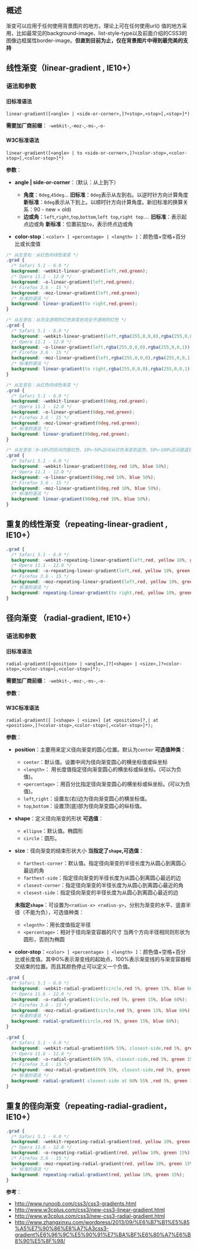 ## 概述
渐变可以应用于任何使用背景图片的地方。理论上可在任何使用url() 值的地方采用，比如最常见的background-image、list-style-type以及前面介绍的CSS3的图像边框属性border-image。**但直到目前为止，仅在背景图片中得到最完美的支持**

## 线性渐变（linear-gradient , IE10+）
### 语法和参数
#### 旧标准语法
```
linear-gradient([<angle> | <side-or-corner>,]?<stop>,<stop>[,<stop>]*)
```
**需要加厂商前缀**：
`-webkit-`,`-moz-`,`-ms-`,`-o-`

#### W3C标准语法
```
linear-gradient([<angle> | to <side-or-corner>,]?<color-stop>,<color-stop>[,<color-stop>]*) 
```

**参数**：

- **angle | side-or-corner**：（默认：从上到下）
    - **角度**：`0deg`,`45deg`...
    **旧标准**：`0deg`表示从左到右。以逆时针方向计算角度  
    **新标准**：`0deg`表示从下到上。以顺时针方向计算角度。新旧标准的换算关系：90 - new = old)
    - **边或角**：`left`,`right`,`top`,`bottom`,`left top`,`right top`....
    **旧标准**：表示起点边或角
    **新标准**：位置前加`to`，表示终点边或角
    
- **color-stop**：`<color> [ <percentage> | <length> ]`：颜色值+空格+百分比或长度值


```css
/* 从左至右：从红色向绿色渐变 */
.grad {
  /* Safari 5.1 - 6.0 */
  background: -webkit-linear-gradient(left,red,green);
  /* Opera 11.1 - 12.0 */
  background: -o-linear-gradient(left,red,green);
  /* Firefox 3.6 - 15 */
  background: -moz-linear-gradient(left,red,green);
  /* 标准的语法 */
  background: linear-gradient(to right,red,green); 
}

/* 从左至右：从完全透明的红色渐变到完全不透明的红色 */
.grad {
  /* Safari 5.1 - 6.0 */
  background: -webkit-linear-gradient(left,rgba(255,0,0,0),rgba(255,0,0,1));
  /* Opera 11.1 - 12.0 */
  background: -o-linear-gradient(left,rgba(255,0,0,0),rgba(255,0,0,1));
  /* Firefox 3.6 - 15 */
  background: -moz-linear-gradient(left,rgba(255,0,0,0),rgba(255,0,0,1));
  /* 标准的语法 */
  background: linear-gradient(to right,rgba(255,0,0,0),rgba(255,0,0,1)); 
}

/* 从左至右：从红色向绿色渐变 */
.grad {
  /* Safari 5.1 - 6.0 */
  background: -webkit-linear-gradient(0deg,red,green);
  /* Opera 11.1 - 12.0 */
  background: -o-linear-gradient(0deg,red,green);
  /* Firefox 3.6 - 15 */
  background: -moz-linear-gradient(0deg,red,green);
  /* 标准的语法 */
  background: linear-gradient(90deg,red,green); 
}

/* 从左至右：0~10%的区间内是红色，10%~50%区间从红色渐变到蓝色，50%~100%区间是蓝色  */
.grad {
  /* Safari 5.1 - 6.0 */
  background: -webkit-linear-gradient(0deg,red 10%, blue 50%);
  /* Opera 11.1 - 12.0 */
  background: -o-linear-gradient(0deg,red 10%, blue 50%);
  /* Firefox 3.6 - 15 */
  background: -moz-linear-gradient(0deg,red 10%, blue 50%);
  /* 标准的语法 */
  background: linear-gradient(90deg,red 10%, blue 50%); 
}
```

## 重复的线性渐变（repeating-linear-gradient , IE10+）
```css
.grad {
  /* Safari 5.1 - 6.0 */
  background: -webkit-repeating-linear-gradient(left,red, yellow 10%, green 20%red, yellow 10%, green 20%);
  /* Opera 11.1 - 12.0 */
  background: -o-repeating-linear-gradient(left,red, yellow 10%, green 20%red, yellow 10%, green 20%);
  /* Firefox 3.6 - 15 */
  background: -moz-repeating-linear-gradient(left,red, yellow 10%, green 20%red, yellow 10%, green 20%);
  /* 标准的语法 */
  background: repeating-linear-gradient(to right,red, yellow 10%, green 20%red, yellow 10%, green 20%);
}
```

## 径向渐变 （radial-gradient, IE10+）
### 语法和参数
#### 旧标准语法
```
radial-gradient([<position> | <angle>,]?[<shape> | <size>,]?<color-stop>,<color-stop>[,<color-stop>]*);	
```
**需要加厂商前缀**：
`-webkit-`,`-moz-`,`-ms-`,`-o-`

**参数**：

#### W3C标准语法
```
radial-gradient([ [<shape> | <size>] [at <position>]?,| at <position>,]?<color-stop>,<color-stop>[,<color-stop>]*);
```
**参数**：

- **position**：主要用来定义径向渐变的圆心位置。默认为`center`
  **可选值种类**：
    - `center`：默认值。设置中间为径向渐变圆心的横坐标值或纵坐标
    - `<length>`： 用长度值指定径向渐变圆心的横坐标或纵坐标。(可以为负值)。
    - `<percentage>`：用百分比指定径向渐变圆心的横坐标或纵坐标。(可以为负值)。
    - `left`,`right`：设置左(右)边为径向渐变圆心的横坐标值。
    - `top`,`bottom`：设置顶(底)部为径向渐变圆心的纵标值。

- **shape**：定义径向渐变的形状
  **可选值**：
    - `ellipse`：默认值。椭圆形
    - `circle`：圆形。

- **size**：径向渐变的结束形状大小
  **当指定了`shape`,可选值**：
    - `farthest-corner`：默认值。指定径向渐变的半径长度为从圆心到离圆心最远的角
    - `farthest-side`：指定径向渐变的半径长度为从圆心到离圆心最远的边
    - `closest-corner`：指定径向渐变的半径长度为从圆心到离圆心最近的角
    - `closest-side`：指定径向渐变的半径长度为从圆心到离圆心最近的边

  **未指定`shape`**：可设置为`<radius-x> <radius-y>`，分别为渐变的水平、竖直半径（不能为负），可选值种类：
    - `<legnth>`：用长度值指定半径
    - `<percentage>`：相对于径向渐变容器的尺寸
    当两个方向半径相同则形状为圆形，否则为椭圆

- **color-stop**：`<color> [ <percentage> | <length> ]`：颜色值+空格+百分比或长度值。其中0%表示渐变线的起始点，100%表示渐变线的与渐变容器相交结束的位置。而且其颜色停止可以定义一个负值。

```css
.grad {
  /* Safari 5.1 - 6.0 */
  background: -webkit-radial-gradient(circle,red 5%, green 15%, blue 60%);
  /* Opera 11.6 - 12.0 */
  background: -o-radial-gradient(circle,red 5%, green 15%, blue 60%); 
  /* Firefox 3.6 - 15 */
  background: -moz-radial-gradient(circle,red 5%, green 15%, blue 60%); 
  /* 标准的语法 */
  background: radial-gradient(circle,red 5%, green 15%, blue 60%); 
}

.grad {
  /* Safari 5.1 - 6.0 */
  background: -webkit-radial-gradient(60% 55%, closest-side,red 5%, green 15%, blue 60%);
  /* Opera 11.6 - 12.0 */
  background: -o-radial-gradient(60% 55%, closest-side,red 5%, green 15%, blue 60%); 
  /* Firefox 3.6 - 15 */
  background: -moz-radial-gradient(60% 55%, closest-side,red 5%, green 15%, blue 60%); 
  /* 标准的语法 */
  background: radial-gradient( closest-side at 60% 55% ,red 5%, green 15%, blue 60%); 
}

```

## 重复的径向渐变（repeating-radial-gradient，IE10+）
```css
.grad {
  /* Safari 5.1 - 6.0 */
  background: -webkit-repeating-radial-gradient(red, yellow 10%, green 15%);
  /* Opera 11.6 - 12.0 */
  background: -o-repeating-radial-gradient(red, yellow 10%, green 15%);
  /* Firefox 3.6 - 15 */
  background: -moz-repeating-radial-gradient(red, yellow 10%, green 15%);
  /* 标准的语法 */
  background: repeating-radial-gradient(red, yellow 10%, green 15%);
}
```

**参考**：  

- http://www.runoob.com/css3/css3-gradients.html
- http://www.w3cplus.com/css3/new-css3-linear-gradient.html
- http://www.w3cplus.com/css3/new-css3-radial-gradient.html
- http://www.zhangxinxu.com/wordpress/2013/09/%E6%B7%B1%E5%85%A5%E7%90%86%E8%A7%A3css3-gradient%E6%96%9C%E5%90%91%E7%BA%BF%E6%80%A7%E6%B8%90%E5%8F%98/


